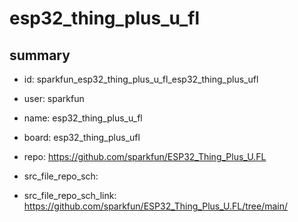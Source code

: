 # esp32_thing_plus_u_fl
 
## summary 
* id: sparkfun_esp32_thing_plus_u_fl_esp32_thing_plus_ufl
* user: sparkfun
* name: esp32_thing_plus_u_fl
* board: esp32_thing_plus_ufl
* repo: https://github.com/sparkfun/ESP32_Thing_Plus_U.FL



* src_file_repo_sch: 
* src_file_repo_sch_link: https://github.com/sparkfun/ESP32_Thing_Plus_U.FL/tree/main/






